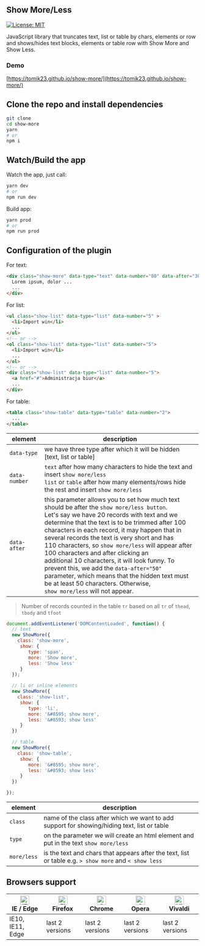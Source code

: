 ## Show More/Less

[![License: MIT](https://img.shields.io/badge/License-MIT-blue.svg)](https://opensource.org/licenses/MIT)

JavaScript library that truncates text, list or table by chars, elements or row and shows/hides text blocks, elements or table row with Show More and Show Less.

### Demo

[https://tomik23.github.io/show-more/](https://tomik23.github.io/show-more/)

## Clone the repo and install dependencies
```bash
git clone
cd show-more
yarn
# or
npm i
```
## Watch/Build the app
Watch the app, just call:

```bash
yarn dev
# or
npm run dev
```

Build app:

```bash
yarn prod
# or
npm run prod
```

## Configuration of the plugin

For text:
```html
<div class="show-more" data-type="text" data-number="80" data-after="30">
  Lorem ipsum, dolor ...
  ...
</div>
```

For list:
```html
<ul class="show-list" data-type="list" data-number="5" >
  <li>Import win</li>
  ...
</ul>
<!-- or -->
<ol class="show-list" data-type="list" data-number="5">
  <li>Import win</li>
  ...
</ol>
<!-- or -->
<div class="show-list" data-type="list" data-number="5">
  <a href="#">Administracja biur</a>
  ...
</div>
```

For table:
```html
<table class="show-table" data-type="table" data-number="2">
  ...
</table>
```
| element | description |
|--------------- |-------------|
| `data-type` | we have three type after which it will be hidden [text, list or table] |
| `data-number` | `text` after how many characters to hide the text and insert `show more/less`<br />`list` or `table` after how many elements/rows hide the rest and insert `show more/less` |
| `data-after` | this parameter allows you to set how much text should be after the `show more/less button`.<br />Let's say we have 20 records with text and we determine that the text is to be trimmed after 100<br />characters in each record, it may happen that in several records the text is very short and has<br />110 characters, so `show more/less` will appear after 100 characters and after clicking an<br />additional 10 characters, it will look funny. To prevent this, we add the `data-after="50"`<br />parameter, which means that the hidden text must be at least 50 characters. Otherwise,<br />`show more/less` will not appear. |

> Number of records counted in the table `tr` based on all `tr` of `thead`, `tbody` and `tfoot`

```javascript
document.addEventListener('DOMContentLoaded', function() {
  // text
  new ShowMore({
    class: 'show-more',
     show: {
        type: 'span',
        more: 'Show more',
        less: 'Show less'
     }
  });

  // li or inline elements
  new ShowMore({
    class: 'show-list',
     show: {
        type: 'li',
        more: '&#8595; show more',
        less: '&#8593; show less'
     }
  })

  // table
  new ShowMore({
    class: 'show-table',
     show: {
        more: '&#8595; show more',
        less: '&#8593; show less'
     }
  })

});
```

| element | description |
|----------|-------------|
| `class` | name of the class after which we want to add support for showing/hiding text, list or table |
| `type` | on the parameter we will create an html element and put in the text `show more/less` |
| `more/less` | is the text and chars that appears after the text, list or table e.g. `> show more` and  `< show less` |


## Browsers support

| [<img src="https://raw.githubusercontent.com/alrra/browser-logos/master/src/edge/edge_48x48.png" alt="IE / Edge" width="24px" height="24px" />](http://godban.github.io/browsers-support-badges/)<br/>IE / Edge | [<img src="https://raw.githubusercontent.com/alrra/browser-logos/master/src/firefox/firefox_48x48.png" alt="Firefox" width="24px" height="24px" />](http://godban.github.io/browsers-support-badges/)<br/>Firefox | [<img src="https://raw.githubusercontent.com/alrra/browser-logos/master/src/chrome/chrome_48x48.png" alt="Chrome" width="24px" height="24px" />](http://godban.github.io/browsers-support-badges/)<br/>Chrome | [<img src="https://raw.githubusercontent.com/alrra/browser-logos/master/src/opera/opera_48x48.png" alt="Opera" width="24px" height="24px" />](http://godban.github.io/browsers-support-badges/)<br/>Opera | [<img src="https://raw.githubusercontent.com/alrra/browser-logos/master/src/vivaldi/vivaldi_48x48.png" alt="Vivaldi" width="24px" height="24px" />](http://godban.github.io/browsers-support-badges/)<br/>Vivaldi |
| --------- | --------- | --------- | --------- | --------- |
| IE10, IE11, Edge| last 2 versions| last 2 versions| last 2 versions| last 2 versions